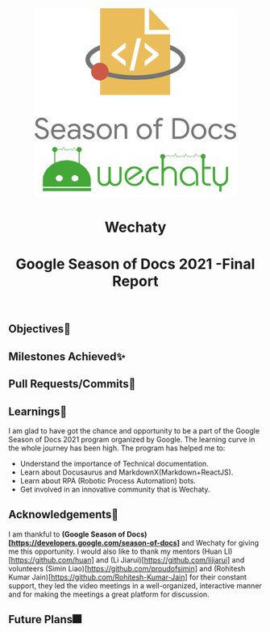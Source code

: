 <div align ="center">
<img src="assets/gsod-2021-1.svg" width="400" />
<br />
<img src="assets/gsod-2021-2.svg" width="400" />
<br />
<h1>Wechaty</h1>
<h1> Google Season of Docs 2021 -Final Report</h1>
<br>
</div>

## Objectives🧿


## Milestones Achieved✨

## Pull Requests/Commits📔

## Learnings🥇

I am glad to have got the chance and opportunity to be a part of the Google Season of Docs 2021 program organized by Google. The learning curve in the whole journey has been high. The program has helped me to:
* Understand the importance of Technical documentation.
* Learn about Docusaurus and MarkdownX(Markdown+ReactJS).
* Learn about RPA (Robotic Process Automation) bots.
* Get involved in an innovative community that is  Wechaty.
## Acknowledgements🎉

I am thankful to **(Google Season of Docs) [https://developers.google.com/season-of-docs]** and Wechaty for giving me this opportunity. I would also like to thank my mentors (Huan LI)[https://github.com/huan] and (Li Jiarui)[https://github.com/lijiarui] and volunteers (Simin Liao)[https://github.com/proudofsimin] and (Rohitesh Kumar Jain)[https://github.com/Rohitesh-Kumar-Jain] for their constant support, they led the video meetings in a well-organized, interactive manner and for making the meetings a  great platform for discussion.

## Future Plans🎆

